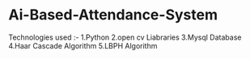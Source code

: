 # Ai-Based-Attendance-System

Technologies used :-
1.Python
2.open cv Liabraries
3.Mysql Database
4.Haar Cascade Algorithm
5.LBPH Algorithm
